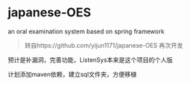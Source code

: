 # japanese-OES
an oral examination system based on spring framework

>转自https://github.com/yijun1171/japanese-OES
>再次开发

预计是补漏洞，完善功能，ListenSys本来是这个项目的个人版

计划添加maven依赖，建立sql文件夹，方便移植
